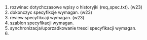 1. rozwinac dotychczasowe wpisy o historyjki (req_spec.txt). (w23)
2. dokonczyc specyfikcje wymagan. (w23)
3. review specyfikcaji wymagan. (w23)
4. szablon specyfikacji wymagan.
5. synchronizacja/uporzadkowanie tresci specyfikacji wymagan.
6. 
